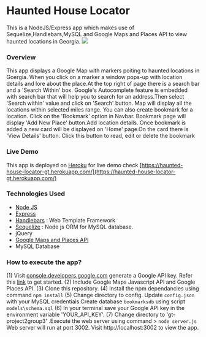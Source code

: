 # Haunted House Locator
This is a NodeJS/Express app which makes use of Sequelize,Handlebars,MySQL and Google Maps and Places API to view haunted locations in Georgia.
![](/public/images/Capture.PNG)
### Overview
This app displays a Google Map with markers poiting to haunted locations in Goergia. When you click on a marker a window pops-up with location details and lore about the place.At the top right of page there is a search bar and a 'Search Within' box. Google's Autocomplete feature is embedded with search bar that will help you to search for an address.Then select 'Search within' value and click on 'Search'
button. Map will display all the locations within selected miles range.
You can also create bookmark for a location. Click on the 'Bookmark' option in Navbar. Bookmark page will display 'Add New Place' button.Add location details. Once bookmark is added a new card will be displayed on 'Home' page.On the card there is 'View Details' button. Click this button to read, edit or delete the bookmark
### Live Demo
This app is deployed on [Heroku](https://heroku.com) for live demo check [https://haunted-house-locator-gt.herokuapp.com/](https://haunted-house-locator-gt.herokuapp.com/)
### Technologies Used
* [Node JS](https://nodejs.org/en/)
* [Express](https://expressjs.com/)
* [Handlebars](https://handlebarsjs.com/) : Web Template Framework
* [Sequelize](https://sequelize.org/) : Node js ORM for MySQL database.
* jQuery
* [Google Maps and Places API](https://developers.google.com/places/web-service/intro)
* MySQL Database
### How to execute the app?
(1) Visit [console.developers.google.com](https://console.developers.google.com) generate a Google API key. Refer this [link](https://developers.google.com/maps/documentation/javascript/get-api-key) to get started.
(2) Include Google Maps Javascript API and Google Places API.
(3)  Clone this repository.
(4) Install the npm dependancies using command `npm install`
(5) Change directory to config. Update `config.json` with your MySQL credentials.Create database `bookmarksdb` using script `models\schema.sql`
(6) In your terminal save your Google API key in the environment variable 'YOUR_API_KEY'.
(7) Change directory to 'gt-project2group3' .Execute the web server using command
    > `node server.js`
    Web server will run at port 3002. Visit http://localhost:3002 to view the app.
